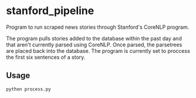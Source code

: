 stanford_pipeline
=================

Program to run scraped news stories through Stanford's CoreNLP program.

The program pulls stories added to the database within the past day and that
aren't currently parsed using CoreNLP. Once parsed, the parsetrees are placed
back into the database. The program is currently set to proccess the first six
sentences of a story.

Usage
-----

`python process.py`

